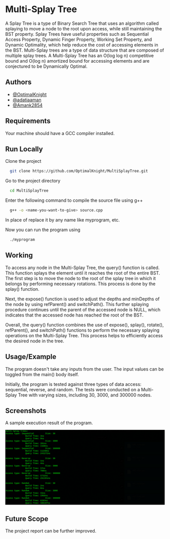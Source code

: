 
# Multi-Splay Tree

A Splay Tree is a type of Binary Search Tree that uses an algorithm called splaying to move a node to the root upon access, while still maintaining the BST property. Splay Trees have useful properties such as Sequential Access Property, Dynamic Finger Property, Working Set Property, and Dynamic Optimality, which help reduce the cost of accessing elements in the BST. Multi-Splay trees are a type of data structure that are composed of multiple splay trees. A Multi-Splay Tree has an O(log log n) competitive bound and O(log n) amortized bound for accessing elements and are conjectured to be Dynamically Optimal.


## Authors

- [@OptimalKnight](https://www.github.com/OptimalKnight)
- [@adatiaaman](https://www.github.com/adatiaaman)
- [@Amank2854](https://www.github.com/Amank2854)


## Requirements

Your machine should have a GCC compiler installed.
## Run Locally

Clone the project

```bash
  git clone https://github.com/OptimalKnight/MultiSplayTree.git
```

Go to the project directory

```bash
  cd MultiSplayTree
```

Enter the following command to compile the source file using g++

```bash
  g++ -o <name-you-want-to-give> source.cpp
```
In place of <name-you-want-to-give> replace it by any name like myprogram, etc.

Now you can run the program using
```bash
  ./myprogram
```


## Working

To access any node in the Multi-Splay Tree, the query() function is called. This function splays the element until it reaches the root of the entire BST. The first step is to move the node to the root of the splay tree in which it belongs by performing necessary rotations. This process is done by the splay() function.

Next, the expose() function is used to adjust the depths and minDepths of the node by using refParent() and switchPath(). This further splaying procedure continues until the parent of the accessed node is NULL, which indicates that the accessed node has reached the root of the BST.

Overall, the query() function combines the use of expose(), splay(), rotate(), refParent(), and switchPath() functions to perform the necessary splaying operations on the Multi-Splay Tree. This process helps to efficiently access the desired node in the tree.
## Usage/Example

The program doesn't take any inputs from the user. The input values can be toggled from the main() body itself.

Initially, the program is tested against three types of data access: sequential, reverse, and random. The tests were conducted on a Multi-Splay Tree with varying sizes, including 30, 3000, and 300000 nodes.
## Screenshots

A sample execution result of the program.

![Program Screenshot](/Images/MultiSplayTree_Sample%20Execution%20Result.jpeg)

## Future Scope
The project report can be further improved.